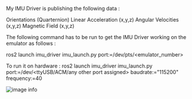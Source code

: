 
My IMU Driver is publishing the following data : 

Orientations (Quarternion)
Linear Acceleration (x,y,z)
Angular Velocities (x,y,z)
Magnetic Field (x,y,z)

The following command has to be run to get the IMU Driver working on the emulator as follows : 

ros2 launch imu_driver imu_launch.py port:=/dev/pts/<emulator_number>

To run it on hardware : ros2 launch imu_driver imu_launch.py port:=/dev/<ttyUSB/ACM/any other port assigned> baudrate:="115200" frequency:=40

![image info](LAB3/src/IMU_Driver.png)

